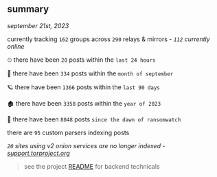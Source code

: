 
## summary
_september 21st, 2023_

currently tracking `162` groups across `290` relays & mirrors - _`112` currently online_

⏲ there have been `20` posts within the `last 24 hours`

🦈 there have been `334` posts within the `month of september`

🪐 there have been `1366` posts within the `last 90 days`

🏚 there have been `3358` posts within the `year of 2023`

🦕 there have been `8048` posts `since the dawn of ransomwatch`

there are `95` custom parsers indexing posts

_`20` sites using v2 onion services are no longer indexed - [support.torproject.org](https://support.torproject.org/onionservices/v2-deprecation/)_

> see the project [README](https://github.com/joshhighet/ransomwatch#ransomwatch--) for backend technicals
